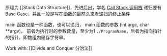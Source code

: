 原理为 [[Stack Data Structure]]，先进后出，学名 [Call Stack 调用栈](https://en.wikipedia.org/wiki/Call_stack)
递归要有 Base Case，并且一般是写在函数的最前头来看递归的终止条件

main 函数也是一种函数，也可以递归，
main 函数的参数 (int argc, char \*\*argv)， 前者为执行时的参数数量，至少为1 `./ProgramName`，后者为指向指针的指针，即数组内储存字符串。

Work with: [[Divide and Conquer 分治法]]